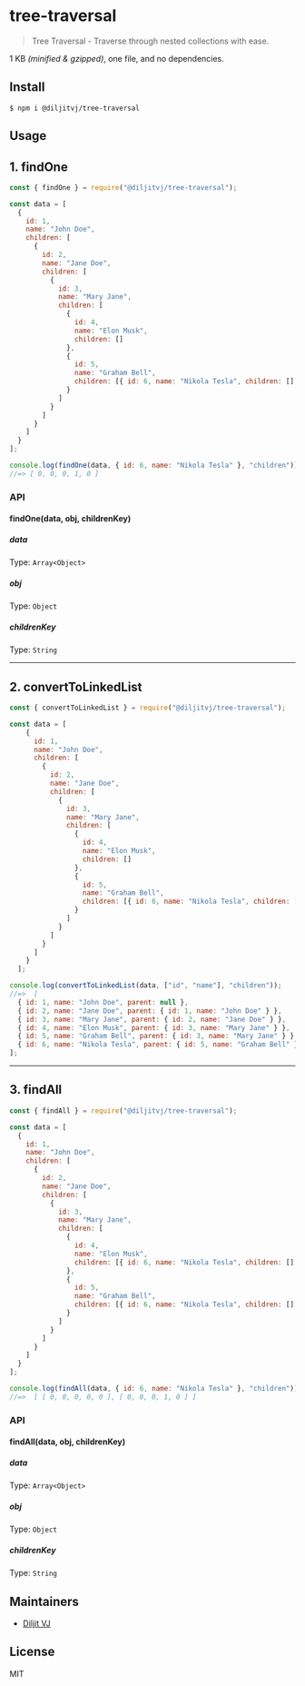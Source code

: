 # tree-traversal

> Tree Traversal - Traverse through nested collections with ease.

1 KB _(minified & gzipped)_, one file, and no dependencies.

## Install

```
$ npm i @diljitvj/tree-traversal
```

## Usage

## 1. findOne

```js
const { findOne } = require("@diljitvj/tree-traversal");

const data = [
  {
    id: 1,
    name: "John Doe",
    children: [
      {
        id: 2,
        name: "Jane Doe",
        children: [
          {
            id: 3,
            name: "Mary Jane",
            children: [
              {
                id: 4,
                name: "Elon Musk",
                children: []
              },
              {
                id: 5,
                name: "Graham Bell",
                children: [{ id: 6, name: "Nikola Tesla", children: [] }]
              }
            ]
          }
        ]
      }
    ]
  }
];

console.log(findOne(data, { id: 6, name: "Nikola Tesla" }, "children"));
//=> [ 0, 0, 0, 1, 0 ]
```

### API

#### findOne(data, obj, childrenKey)

##### data

Type: `Array<Object>`

##### obj

Type: `Object`

##### childrenKey

Type: `String`

---

## 2. convertToLinkedList

```js
const { convertToLinkedList } = require("@diljitvj/tree-traversal");

const data = [
    {
      id: 1,
      name: "John Doe",
      children: [
        {
          id: 2,
          name: "Jane Doe",
          children: [
            {
              id: 3,
              name: "Mary Jane",
              children: [
                {
                  id: 4,
                  name: "Elon Musk",
                  children: []
                },
                {
                  id: 5,
                  name: "Graham Bell",
                  children: [{ id: 6, name: "Nikola Tesla", children: [] }]
                }
              ]
            }
          ]
        }
      ]
    }
  ];

console.log(convertToLinkedList(data, ["id", "name"], "children"));
//=>  [
  { id: 1, name: "John Doe", parent: null },
  { id: 2, name: "Jane Doe", parent: { id: 1, name: "John Doe" } },
  { id: 3, name: "Mary Jane", parent: { id: 2, name: "Jane Doe" } },
  { id: 4, name: "Elon Musk", parent: { id: 3, name: "Mary Jane" } },
  { id: 5, name: "Graham Bell", parent: { id: 3, name: "Mary Jane" } },
  { id: 6, name: "Nikola Tesla", parent: { id: 5, name: "Graham Bell" } }
];
```

---

## 3. findAll

```js
const { findAll } = require("@diljitvj/tree-traversal");

const data = [
  {
    id: 1,
    name: "John Doe",
    children: [
      {
        id: 2,
        name: "Jane Doe",
        children: [
          {
            id: 3,
            name: "Mary Jane",
            children: [
              {
                id: 4,
                name: "Elon Musk",
                children: [{ id: 6, name: "Nikola Tesla", children: [] }]
              },
              {
                id: 5,
                name: "Graham Bell",
                children: [{ id: 6, name: "Nikola Tesla", children: [] }]
              }
            ]
          }
        ]
      }
    ]
  }
];

console.log(findAll(data, { id: 6, name: "Nikola Tesla" }, "children"));
//=>  [ [ 0, 0, 0, 0, 0 ], [ 0, 0, 0, 1, 0 ] ]
```

### API

#### findAll(data, obj, childrenKey)

##### data

Type: `Array<Object>`

##### obj

Type: `Object`

##### childrenKey

Type: `String`

## Maintainers

- [Diljit VJ](https://github.com/diljitvj)

## License

MIT
